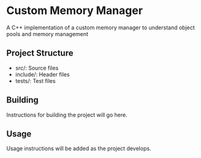 # Custom Memory Manager

A C++ implementation of a custom memory manager to understand object pools and memory management

## Project Structure
- src/: Source files
- include/: Header files
- tests/: Test files

## Building
Instructions for building the project will go here.

## Usage
Usage instructions will be added as the project develops.
